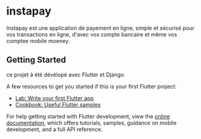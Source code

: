 # instapay

Instapay est une application de payement en ligne, simple et sécurisé pour vos transactions en ligne, d'avec vos compte bancaire et même vos comptee mobile moeney.

## Getting Started

ce projet à été dévélopé avec Flutter et Django.

A few resources to get you started if this is your first Flutter project:

- [Lab: Write your first Flutter app](https://docs.flutter.dev/get-started/codelab)
- [Cookbook: Useful Flutter samples](https://docs.flutter.dev/cookbook)

For help getting started with Flutter development, view the
[online documentation](https://docs.flutter.dev/), which offers tutorials,
samples, guidance on mobile development, and a full API reference.
